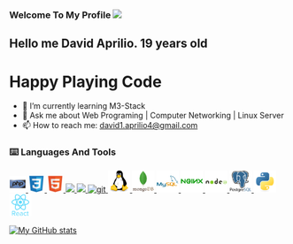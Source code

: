 ### Welcome To My Profile <img src="https://media.tenor.com/images/b617c36f9db276d3146e974b8ff64f4c/tenor.gif" width="30px" />
## Hello me David Aprilio. 19 years old
# Happy Playing Code 

- 🌱 I’m currently learning M3-Stack
- 💬 Ask me about Web Programing | Computer Networking | Linux Server 
- 📫 How to reach me: david1.aprilio4@gmail.com

### ⌨️ Languages And Tools
<div>
  <a href="https://www.php.net/">
    <img src="https://github.com/devicons/devicon/blob/master/icons/php/php-original.svg" width="30" />
  </a>
  <a href="https://html.com/css/">
    <img src="https://github.com/devicons/devicon/blob/master/icons/css3/css3-original.svg" width="30" />
  </a>
  <a href="https://html.com/">
    <img src="https://github.com/devicons/devicon/blob/master/icons/html5/html5-original.svg" width="30" />
  </a>
  <a href="https://developer.mozilla.org/en-US/docs/Web/JavaScript">
    <img src="https://cdn.jsdelivr.net/gh/devicons/devicon/icons/javascript/javascript-original.svg" width="30" />
  </a>
  <a href="https://www.typescriptlang.org">
    <img src="https://user-images.githubusercontent.com/63033587/163781219-aea5f3e7-dbcd-48e9-a149-42751bbaae43.png" width="30" />
  </a>
  <a href="https://git-scm.com/" target="_blank"> 
		<img src="https://www.vectorlogo.zone/logos/git-scm/git-scm-icon.svg" alt="git" width="40" height="40"/> 
	</a>  
  <a href="https://www.linux.org/" target="_blank"> 
		<img src="https://raw.githubusercontent.com/devicons/devicon/master/icons/linux/linux-original.svg" alt="linux" width="40" height="40"/> 
	</a> 
	<a href="https://www.mongodb.com/" target="_blank"> 
		<img src="https://raw.githubusercontent.com/devicons/devicon/master/icons/mongodb/mongodb-original-wordmark.svg" alt="mongodb" width="40" height="40"/> 
	</a>
  <a href="https://www.mysql.com/" target="_blank"> 
		<img src="https://raw.githubusercontent.com/devicons/devicon/master/icons/mysql/mysql-original-wordmark.svg" alt="mysql" width="40" height="40"/> 
	</a> 
	<a href="https://www.nginx.com" target="_blank"> 
		<img src="https://raw.githubusercontent.com/devicons/devicon/master/icons/nginx/nginx-original.svg" alt="nginx" width="40" height="40"/> 
	</a> 
	<a href="https://nodejs.org" target="_blank"> 
		<img src="https://raw.githubusercontent.com/devicons/devicon/master/icons/nodejs/nodejs-original-wordmark.svg" alt="nodejs" width="40" height="40"/> 
	</a> 
	<a href="https://www.postgresql.org" target="_blank"> 
		<img src="https://raw.githubusercontent.com/devicons/devicon/master/icons/postgresql/postgresql-original-wordmark.svg" alt="postgresql" width="40" height="40"/> 
	</a> 
	<a href="https://www.python.org" target="_blank"> 
		<img src="https://raw.githubusercontent.com/devicons/devicon/master/icons/python/python-original.svg" alt="python" width="40" height="40"/> 
	</a> 
	<a href="https://reactjs.org/" target="_blank"> 
		<img src="https://raw.githubusercontent.com/devicons/devicon/master/icons/react/react-original-wordmark.svg" alt="react" width="40" height="40"/> 
	</a>
</div>

[![My GitHub stats](https://github-readme-stats.vercel.app/api?username=Davidaprilio)](https://github.com/Davidaprilio/github-readme-stats)

